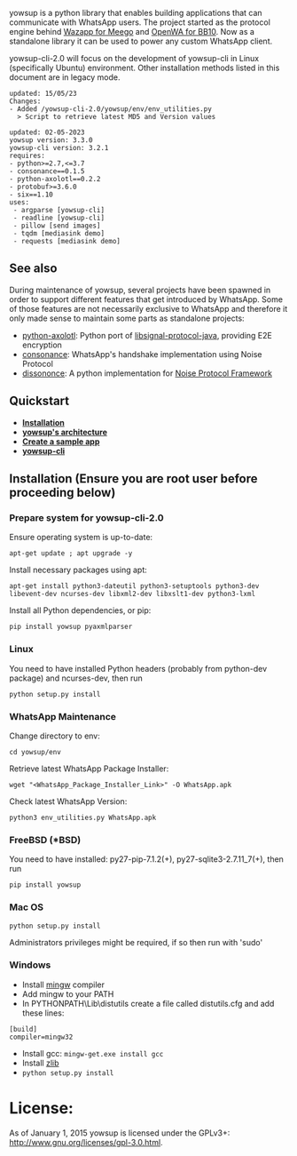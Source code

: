yowsup is a python library that enables building applications that can communicate with WhatsApp users.
The project started as the protocol engine behind [Wazapp for Meego](https://wiki.maemo.org/Wazapp) and
[OpenWA for BB10](https://www.lowyat.net/2013/5896/try-this-openwhatsapp-for-blackberry-10/). Now as a standalone
library it can be used to power any custom WhatsApp client.

yowsup-cli-2.0 will focus on the development of yowsup-cli in Linux (specifically Ubuntu) environment. Other installation methods listed in this document are in legacy mode.

```
updated: 15/05/23
Changes:
- Added /yowsup-cli-2.0/yowsup/env/env_utilities.py
  > Script to retrieve latest MD5 and Version values 

updated: 02-05-2023
yowsup version: 3.3.0
yowsup-cli version: 3.2.1
requires:
- python>=2.7,<=3.7
- consonance==0.1.5
- python-axolotl==0.2.2
- protobuf>=3.6.0
- six==1.10
uses:
 - argparse [yowsup-cli]
 - readline [yowsup-cli]
 - pillow [send images]
 - tqdm [mediasink demo]
 - requests [mediasink demo]
```

## See also

During maintenance of yowsup, several projects have been spawned in order to support different features that get
introduced by WhatsApp. Some of those features are not necessarily exclusive to WhatsApp and therefore it only made
sense to maintain some parts as standalone projects:

- [python-axolotl](https://github.com/tgalal/python-axolotl): Python port of
[libsignal-protocol-java](https://github.com/signalapp/libsignal-protocol-java), providing E2E encryption
- [consonance](https://github.com/tgalal/consonance/): WhatsApp's handshake implementation using Noise Protocol
- [dissononce](https://github.com/tgalal/dissononce):  A python implementation for
[Noise Protocol Framework](https://noiseprotocol.org/)


## Quickstart
 * **[Installation](#installation)**
 * **[yowsup's architecture](https://github.com/tgalal/yowsup/wiki/Architecture)**
 * **[Create a sample app](https://github.com/tgalal/yowsup/wiki/Sample-Application)**
 * **[yowsup-cli](https://github.com/tgalal/yowsup/wiki/yowsup-cli)**

## Installation (Ensure you are root user before proceeding below)
### Prepare system for yowsup-cli-2.0 

Ensure operating system is up-to-date:
```
apt-get update ; apt upgrade -y
```
Install necessary packages using apt:
```
apt-get install python3-dateutil python3-setuptools python3-dev libevent-dev ncurses-dev libxml2-dev libxslt1-dev python3-lxml
```


Install all Python dependencies, or pip:

```
pip install yowsup pyaxmlparser
```

### Linux

You need to have installed Python headers (probably from python-dev package) and ncurses-dev, then run
```
python setup.py install
```

### WhatsApp Maintenance

Change directory to env:
```
cd yowsup/env
```
Retrieve latest WhatsApp Package Installer:
```
wget "<WhatsApp_Package_Installer_Link>" -O WhatsApp.apk
```
Check latest WhatsApp Version:
```
python3 env_utilities.py WhatsApp.apk
```


### FreeBSD (*BSD)
You need to have installed: py27-pip-7.1.2(+), py27-sqlite3-2.7.11_7(+), then run
```
pip install yowsup
```

### Mac OS
```
python setup.py install
```
Administrators privileges might be required, if so then run with 'sudo'

### Windows

 - Install [mingw](http://www.mingw.org/) compiler
 - Add mingw to your PATH
 - In PYTHONPATH\Lib\distutils create a file called distutils.cfg and add these lines:

```
[build]
compiler=mingw32
```
 - Install gcc: ```mingw-get.exe install gcc```
 - Install [zlib](http://www.zlib.net/)
 - ```python setup.py install```

# License:

As of January 1, 2015 yowsup is licensed under the GPLv3+: http://www.gnu.org/licenses/gpl-3.0.html.

